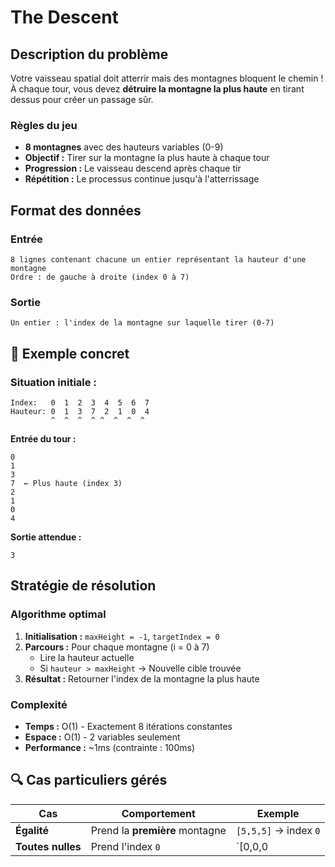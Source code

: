# The Descent 

## Description du problème

Votre vaisseau spatial doit atterrir mais des montagnes bloquent le chemin ! À chaque tour, vous devez **détruire la montagne la plus haute** en tirant dessus pour créer un passage sûr.

### Règles du jeu
- **8 montagnes** avec des hauteurs variables (0-9)
- **Objectif :** Tirer sur la montagne la plus haute à chaque tour
- **Progression :** Le vaisseau descend après chaque tir
- **Répétition :** Le processus continue jusqu'à l'atterrissage

## Format des données

### Entrée
```
8 lignes contenant chacune un entier représentant la hauteur d'une montagne
Ordre : de gauche à droite (index 0 à 7)
```

### Sortie
```
Un entier : l'index de la montagne sur laquelle tirer (0-7)
```

## 🧪 Exemple concret

### Situation initiale :
```
Index:   0  1  2  3  4  5  6  7
Hauteur: 0  1  3  7  2  1  0  4
         ^  ^  ^  ^ ^  ^  ^  ^
```

**Entrée du tour :**
```
0
1  
3
7  ← Plus haute (index 3)
2
1
0
4
```

**Sortie attendue :**
```
3
```

## Stratégie de résolution

### Algorithme optimal
1. **Initialisation :** `maxHeight = -1`, `targetIndex = 0`
2. **Parcours :** Pour chaque montagne (i = 0 à 7)
   - Lire la hauteur actuelle
   - Si `hauteur > maxHeight` → Nouvelle cible trouvée
3. **Résultat :** Retourner l'index de la montagne la plus haute

### Complexité
- **Temps :** O(1) - Exactement 8 itérations constantes
- **Espace :** O(1) - 2 variables seulement
- **Performance :** ~1ms (contrainte : 100ms)

## 🔍 Cas particuliers gérés

| Cas | Comportement | Exemple |
|-----|--------------|---------|
| **Égalité** | Prend la **première** montagne | `[5,5,5]` → index `0` |
| **Toutes nulles** | Prend l'index `0` | `[0,0,0
